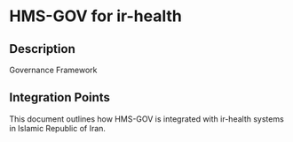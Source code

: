# HMS-GOV for ir-health

## Description

Governance Framework

## Integration Points

This document outlines how HMS-GOV is integrated with ir-health systems in Islamic Republic of Iran.
